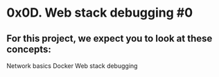 # 0x0D. Web stack debugging #0
## For this project, we expect you to look at these concepts:
Network basics
Docker
Web stack debugging
